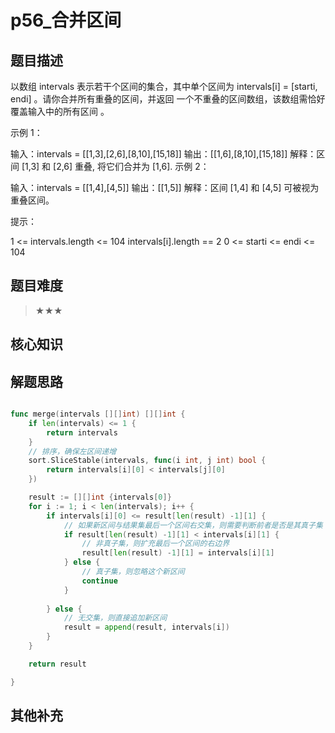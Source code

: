# p56_合并区间
## 题目描述
以数组 intervals 表示若干个区间的集合，其中单个区间为 intervals[i] = [starti, endi] 。请你合并所有重叠的区间，并返回 一个不重叠的区间数组，该数组需恰好覆盖输入中的所有区间 。

 

示例 1：

输入：intervals = [[1,3],[2,6],[8,10],[15,18]]
输出：[[1,6],[8,10],[15,18]]
解释：区间 [1,3] 和 [2,6] 重叠, 将它们合并为 [1,6].
示例 2：

输入：intervals = [[1,4],[4,5]]
输出：[[1,5]]
解释：区间 [1,4] 和 [4,5] 可被视为重叠区间。
 

提示：

1 <= intervals.length <= 104
intervals[i].length == 2
0 <= starti <= endi <= 104

## 题目难度
> ★★★
## 核心知识

## 解题思路

```go

func merge(intervals [][]int) [][]int {
    if len(intervals) <= 1 { 
        return intervals
    }
    // 排序，确保左区间递增
    sort.SliceStable(intervals, func(i int, j int) bool {
        return intervals[i][0] < intervals[j][0]
    })

    result := [][]int {intervals[0]}
    for i := 1; i < len(intervals); i++ {
        if intervals[i][0] <= result[len(result) -1][1] {
            // 如果新区间与结果集最后一个区间右交集，则需要判断前者是否是其真子集
            if result[len(result) -1][1] < intervals[i][1] {
                // 非真子集，则扩充最后一个区间的右边界
                result[len(result) -1][1] = intervals[i][1]
            } else {
                // 真子集，则忽略这个新区间
                continue
            }
            
        } else {
            // 无交集，则直接追加新区间
            result = append(result, intervals[i])
        }
    }

    return result   

}


```

## 其他补充
